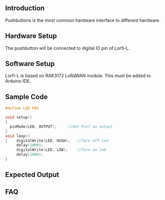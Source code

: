 ## Introduction

Pushbuttons is the most common hardware interface to different hardware.

## Hardware Setup

The pushbutton will be connected to digital IO pin of Lorfi-L.

## Software Setup

Lorfi-L is based on RAK3172 LoRaWAN module. This must be added to Arduino IDE.

## **Sample Code**
```c
#define LED PB5

void setup()
{
  pinMode(LED, OUTPUT);     //Set Pin7 as output
}
void loop()
{    digitalWrite(LED, HIGH);   //Turn off led
     delay(1000);
     digitalWrite(LED, LOW);    //Turn on led
     delay(1000);
}
```

## Expected Output

## FAQ
